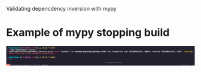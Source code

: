 Validating depencdency inversion with mypy

# Example of mypy stopping build
![images/mypy_static_validation.png](images/mypy_static_validation.png)